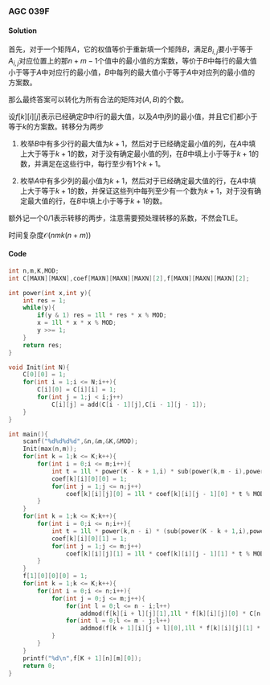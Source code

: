 ### AGC 039F
#### Solution
首先，对于一个矩阵$A$，它的权值等价于重新填一个矩阵$B$，满足$B_{i,j}$要小于等于$A_{i,j}$对应位置上的那$n+m−1$个值中的最小值的方案数，等价于$B$中每行的最大值小于等于$A$中对应行的最小值，$B$中每列的最大值小于等于$A$中对应列的最小值的方案数。

那么最终答案可以转化为所有合法的矩阵对$(A,B)$的个数。

设$f[k][i][j]$表示已经确定$B$中$i$行的最大值，以及$A$中$j$列的最小值，并且它们都小于等于$k$的方案数。转移分为两步

1. 枚举$B$中有多少行的最大值为$k+1$，然后对于已经确定最小值的列，在$A$中填上大于等于$k+1$的数，对于没有确定最小值的列，在$B$中填上小于等于$k+1$的数，并满足在这些行中，每行至少有$1$个$k+1$。

2. 枚举$A$中有多少列的最小值为$k+1$，然后对于已经确定最大值的行，在$A$中填上大于等于$k+1$的数，并保证这些列中每列至少有一个数为$k+1$，对于没有确定最大值的行，在$B$中填上小于等于$k+1$的数。

额外记一个$0/1$表示转移的两步，注意需要预处理转移的系数，不然会TLE。

时间复杂度$\mathcal O(nmk(n+m))$
#### Code
```cpp
int n,m,K,MOD;
int C[MAXN][MAXN],coef[MAXN][MAXN][MAXN][2],f[MAXN][MAXN][MAXN][2];

int power(int x,int y){
    int res = 1;
    while(y){
        if(y & 1) res = 1ll * res * x % MOD;
        x = 1ll * x * x % MOD;
        y >>= 1;
    }
    return res;
}

void Init(int N){
    C[0][0] = 1;
    for(int i = 1;i <= N;i++){
        C[i][0] = C[i][i] = 1;
        for(int j = 1;j < i;j++)
            C[i][j] = add(C[i - 1][j],C[i - 1][j - 1]);
    }
}

int main(){
    scanf("%d%d%d%d",&n,&m,&K,&MOD);
    Init(max(n,m));
    for(int k = 1;k <= K;k++){
        for(int i = 0;i <= m;i++){
            int t = 1ll * power(K - k + 1,i) * sub(power(k,m - i),power(k - 1,m - i)) % MOD;
            coef[k][i][0][0] = 1;
            for(int j = 1;j <= n;j++)
                coef[k][i][j][0] = 1ll * coef[k][i][j - 1][0] * t % MOD;
        }
    }
    for(int k = 1;k <= K;k++){
        for(int i = 0;i <= n;i++){
            int t = 1ll * power(k,n - i) * (sub(power(K - k + 1,i),power(K - k,i))) % MOD;
            coef[k][i][0][1] = 1;
            for(int j = 1;j <= m;j++)
                coef[k][i][j][1] = 1ll * coef[k][i][j - 1][1] * t % MOD;
        }
    }
    f[1][0][0][0] = 1;
    for(int k = 1;k <= K;k++){
        for(int i = 0;i <= n;i++){
            for(int j = 0;j <= m;j++){
                for(int l = 0;l <= n - i;l++)
                    addmod(f[k][i + l][j][1],1ll * f[k][i][j][0] * C[n - i][l] % MOD * coef[k][j][l][0] % MOD);
                for(int l = 0;l <= m - j;l++)
                    addmod(f[k + 1][i][j + l][0],1ll * f[k][i][j][1] * C[m - j][l] % MOD * coef[k][i][l][1] % MOD);
            }
        }
    }
    printf("%d\n",f[K + 1][n][m][0]);
    return 0;
}
```